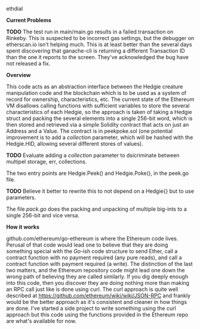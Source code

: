 ethdial

**Current Problems**

**TODO** The test run in main/main.go results in a failed transaction on Rinkeby.  This is suspected to be incorrect gas settings, but the debugger on etherscan.io isn't helping much.  This is at least better than the several days spent discovering that ganache-cli is returning a different Transaction ID than the one it reports to the screen.  They've acknowledged the bug have not released a fix.

**Overview**

This code acts as an abstraction interface between the Hedgie creature manipulation code and the blockchain which is to be used as a system of record for ownership, characteristics, etc.  The current state of the Ethereum VM disallows calling functions with sufficient variables to store the several characteristics of each Hedgie, so the approach is taken of taking a Hedgie struct and packing the several elements into a single 256-bit word, which is then stored and retrieved via a simple Solidity contract that acts on just an Address and a Value.  The contract is in peekpoke.sol (one potential improvement is to add a *collection* parameter, which will be hashed with the Hedgie.HID, allowing several different stores of values).
 
**TODO** Evaluate adding a *collection* parameter to dsicriminate between multipel storage, err, collections.

The two entry points are Hedgie.Peek() and Hedgie.Poke(), in the peek.go file.

**TODO** Believe it better to rewrite this to not depend on a Hedgie{} but to use parameters.

The file *pack.go* does the packing and unpacking of multiple big-ints to a single 256-bit and vice versa.

**How it works**

github.com/ethereum/go-ethereum is where the Ethereum code lives.  Perusal of that code would lead one to believe that they are doing something special with the *Go*-ish code structure to send Ether, call a contract function with no payment required (any pure reads), and call a contract function with payment required (a write).  The distinction of the last two matters, and the Ethereum repository code might lead one down the wrong path of believing they are called similarly.  If you dig deeply enough into this code, then you discover they are doing nothing more than making an RPC call just like is done using curl.  The curl approach is quite well described at https://github.com/ethereum/wiki/wiki/JSON-RPC and frankly would be the better approach as it's consistent and cleaner in how things are done.  I've started a side project to write something using the curl approach but this code using the functions provided in the Ethereum repo are what's available for now.

